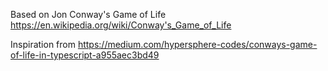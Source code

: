 Based on Jon Conway's Game of Life
https://en.wikipedia.org/wiki/Conway's_Game_of_Life

Inspiration from 
https://medium.com/hypersphere-codes/conways-game-of-life-in-typescript-a955aec3bd49